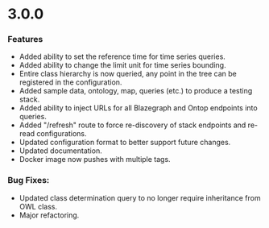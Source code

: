 [//]: # (Note that version headers need to start with "# " characters to be picked up by some automated scripts)

# 3.0.0
### Features
* Added ability to set the reference time for time series queries.
* Added ability to change the limit unit for time series bounding.
* Entire class hierarchy is now queried, any point in the tree can be registered in the configuration.
* Added sample data, ontology, map, queries (etc.) to produce a testing stack.
* Added ability to inject URLs for all Blazegraph and Ontop endpoints into queries.
* Added "/refresh" route to force re-discovery of stack endpoints and re-read configurations.
* Updated configuration format to better support future changes.
* Updated documentation.
* Docker image now pushes with multiple tags.
### Bug Fixes:
* Updated class determination query to no longer require inheritance from OWL class.
* Major refactoring.